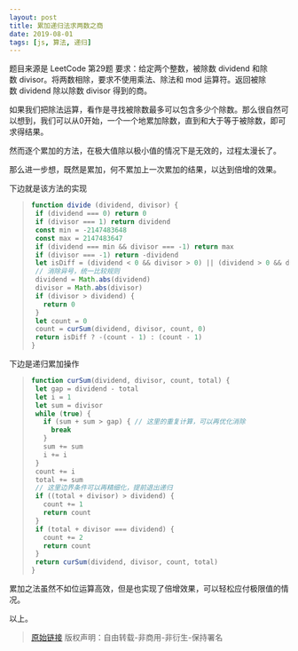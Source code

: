 ```yaml
---
layout: post
title: 累加递归法求两数之商
date: 2019-08-01
tags: [js, 算法, 递归]
---
```


题目来源是 LeetCode 第29题
要求：给定两个整数，被除数 dividend 和除数 divisor。将两数相除，要求不使用乘法、除法和 mod 运算符。返回被除数 dividend 除以除数 divisor 得到的商。

如果我们把除法运算，看作是寻找被除数最多可以包含多少个除数。那么很自然可以想到，我们可以从0开始，一个一个地累加除数，直到和大于等于被除数，即可求得结果。

然而逐个累加的方法，在极大值除以极小值的情况下是无效的，过程太漫长了。

那么进一步想，既然是累加，何不累加上一次累加的结果，以达到倍增的效果。

下边就是该方法的实现

>```javascript
>function divide (dividend, divisor) {
>  if (dividend === 0) return 0
>  if (divisor === 1) return dividend
>  const min = -2147483648
>  const max = 2147483647
>  if (dividend === min && divisor === -1) return max
>  if (divisor === -1) return -dividend
>  let isDiff = (dividend < 0 && divisor > 0) || (dividend > 0 && divisor < 0)
>  // 消除异号，统一比较规则
>  dividend = Math.abs(dividend)
>  divisor = Math.abs(divisor)
>  if (divisor > dividend) {
>    return 0
>  }
>  let count = 0
>  count = curSum(dividend, divisor, count, 0)
>  return isDiff ? -(count - 1) : (count - 1)
>}
>```

下边是递归累加操作

>```javascript
>function curSum(dividend, divisor, count, total) {
>  let gap = dividend - total
>  let i = 1
>  let sum = divisor
>  while (true) {
>    if (sum + sum > gap) { // 这里的重复计算，可以再优化消除
>      break
>    }
>    sum += sum
>    i += i
>  }
>  count += i
>  total += sum
>  // 这里边界条件可以再精细化，提前退出递归
>  if ((total + divisor) > dividend) {
>    count += 1
>    return count
>  }
>  if (total + divisor === dividend) {
>    count += 2
>    return count
>  }
>  return curSum(dividend, divisor, count, total)
>}
>```

累加之法虽然不如位运算高效，但是也实现了倍增效果，可以轻松应付极限值的情况。

以上。

> [原始链接]({{page.url}}) 版权声明：自由转载-非商用-非衍生-保持署名

